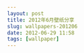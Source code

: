 ```yaml
---
layout: post
title: 2012年6月壁纸分享
slug: wallpapers-201206
date: 2012-06-29 11:58
tags: [wallpaper]
---
```


<a href="http://abstract.desktopnexus.com/wallpaper/1098840/"><img src="http://static.desktopnexus.com/thumbnails/1098840-bigthumbnail.jpg" border="0" alt="" /></a>

<a href="http://abstract.desktopnexus.com/wallpaper/1098287/"><img src="http://static.desktopnexus.com/thumbnails/1098287-bigthumbnail.jpg" border="0" alt="" /></a>

<a href="http://people.desktopnexus.com/wallpaper/1098211/"><img src="http://static.desktopnexus.com/thumbnails/1098211-bigthumbnail.jpg" border="0" alt="" /></a>

<a href="http://abstract.desktopnexus.com/wallpaper/1097625/"><img src="http://static.desktopnexus.com/thumbnails/1097625-bigthumbnail.jpg" border="0" alt="" /></a>

<a href="http://nature.desktopnexus.com/wallpaper/1098538/"><img src="http://static.desktopnexus.com/thumbnails/1098538-bigthumbnail.jpg" border="0" alt="" /></a>

<a href="http://people.desktopnexus.com/wallpaper/549272/"><img src="http://static.desktopnexus.com/thumbnails/549272-bigthumbnail.jpg" border="0" alt="" /></a>

<a href="http://abstract.desktopnexus.com/wallpaper/1091520/"><img src="http://static.desktopnexus.com/thumbnails/1091520-bigthumbnail.jpg" border="0" alt="" /></a>

<a href="http://abstract.desktopnexus.com/wallpaper/1091635/"><img src="http://static.desktopnexus.com/thumbnails/1091635-bigthumbnail.jpg" border="0" alt="" /></a>

<a href="http://abstract.desktopnexus.com/wallpaper/1092337/"><img src="http://static.desktopnexus.com/thumbnails/1092337-bigthumbnail.jpg" border="0" alt="" /></a>

<a href="http://architecture.desktopnexus.com/wallpaper/1091143/"><img src="http://static.desktopnexus.com/thumbnails/1091143-bigthumbnail.jpg" border="0" alt="" /></a>

<a href="http://people.desktopnexus.com/wallpaper/1091133/"><img src="http://static.desktopnexus.com/thumbnails/1091133-bigthumbnail.jpg" border="0" alt="" /></a>

<a href="http://animals.desktopnexus.com/wallpaper/1091968/"><img src="http://static.desktopnexus.com/thumbnails/1091968-bigthumbnail.jpg" border="0" alt="" /></a>

<a href="http://anime.desktopnexus.com/wallpaper/1091597/"><img src="http://static.desktopnexus.com/thumbnails/1091597-bigthumbnail.jpg" border="0" alt="" /></a>

<a href="http://abstract.desktopnexus.com/wallpaper/1091145/"><img src="http://static.desktopnexus.com/thumbnails/1091145-bigthumbnail.jpg" border="0" alt="" /></a>

<a href="http://nature.desktopnexus.com/wallpaper/1091631/"><img src="http://static.desktopnexus.com/thumbnails/1091631-bigthumbnail.jpg" border="0" alt="" /></a>

<a href="http://people.desktopnexus.com/wallpaper/1081631/"><img src="http://static.desktopnexus.com/thumbnails/1081631-bigthumbnail.jpg" border="0" alt="" /></a>

<a href="http://nature.desktopnexus.com/wallpaper/1082060/"><img src="http://static.desktopnexus.com/thumbnails/1082060-bigthumbnail.jpg" border="0" alt="" /></a>

<a href="http://nature.desktopnexus.com/wallpaper/1082143/"><img src="http://static.desktopnexus.com/thumbnails/1082143-bigthumbnail.jpg" border="0" alt="" /></a>

<a href="http://animals.desktopnexus.com/wallpaper/1081491/"><img src="http://static.desktopnexus.com/thumbnails/1081491-bigthumbnail.jpg" border="0" alt="" /></a>

<a href="http://people.desktopnexus.com/wallpaper/1071799/"><img src="http://static.desktopnexus.com/thumbnails/1071799-bigthumbnail.jpg" border="0" alt="" /></a>

<a href="http://people.desktopnexus.com/wallpaper/1074813/"><img src="http://static.desktopnexus.com/thumbnails/1074813-bigthumbnail.jpg" border="0" alt="" /></a>

<a href="http://people.desktopnexus.com/wallpaper/1074005/"><img src="http://static.desktopnexus.com/thumbnails/1074005-bigthumbnail.jpg" border="0" alt="" /></a>

<a href="http://people.desktopnexus.com/wallpaper/1070726/"><img src="http://static.desktopnexus.com/thumbnails/1070726-bigthumbnail.jpg" border="0" alt="" /></a>

<a href="http://abstract.desktopnexus.com/wallpaper/1075272/"><img src="http://static.desktopnexus.com/thumbnails/1075272-bigthumbnail.jpg" border="0" alt="" /></a>

<a href="http://animals.desktopnexus.com/wallpaper/1075756/"><img src="http://static.desktopnexus.com/thumbnails/1075756-bigthumbnail.jpg" border="0" alt="" /></a>

<a href="http://people.desktopnexus.com/wallpaper/1075284/"><img src="http://static.desktopnexus.com/thumbnails/1075284-bigthumbnail.jpg" border="0" alt="" /></a>

<a href="http://nature.desktopnexus.com/wallpaper/1075451/"><img src="http://static.desktopnexus.com/thumbnails/1075451-bigthumbnail.jpg" border="0" alt="" /></a>

<a href="http://animals.desktopnexus.com/wallpaper/1076020/"><img src="http://static.desktopnexus.com/thumbnails/1076020-bigthumbnail.jpg" border="0" alt="" /></a>

<a href="http://architecture.desktopnexus.com/wallpaper/1075190/"><img src="http://static.desktopnexus.com/thumbnails/1075190-bigthumbnail.jpg" border="0" alt="" /></a>

<a href="http://anime.desktopnexus.com/wallpaper/1071270/"><img src="http://static.desktopnexus.com/thumbnails/1071270-bigthumbnail.jpg" border="0" alt="" /></a>
